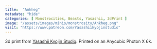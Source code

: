 ```yaml
---
title:  "Ankheg"
metadate: "hide"
categories: [ Monstrocities, Beasts, Yasashii, 3dPrint ]
image: "/assets/images/minis/monstrosity/Ankheg.png"
visit: "https://www.patreon.com/Yasashiikyojinstudio"
---
```

3d print from [Yasashii Kyojin Studio](https://www.patreon.com/Yasashiikyojinstudio). 
Printed on an Anycubic Photon X 6k.